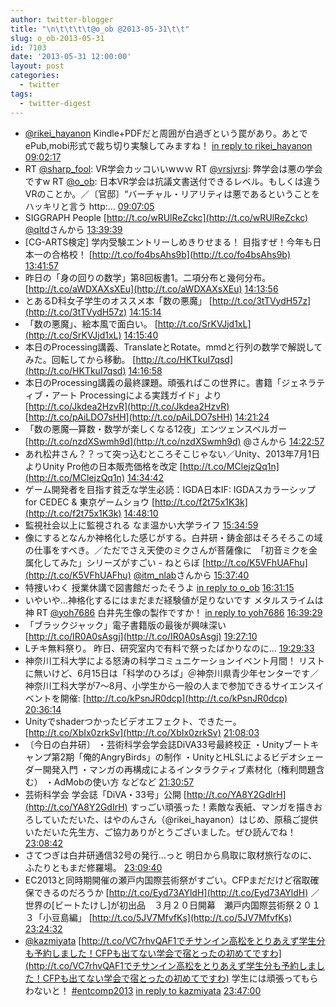 ```yaml
---
author: twitter-blogger
title: "\n\t\t\t\t@o_ob @2013-05-31\t\t"
slug: o_ob-2013-05-31
id: 7103
date: '2013-05-31 12:00:00'
layout: post
categories:
  - twitter
tags:
  - twitter-digest
---
```


*   [@rikei_hayanon](http://twitter.com/rikei_hayanon) Kindle+PDFだと周囲が白過ぎという罠があり。あとでePub,mobi形式で裁ち切り実験してみますね！ [in reply to rikei_hayanon](http://twitter.com/rikei_hayanon/statuses/340108019163607042) [09:02:17](http://twitter.com/o_ob/statuses/340256884219072513)
*   RT [@sharp_fool](http://twitter.com/sharp_fool): VR学会カッコいいwｗｗ RT [@vrsjvrsj](http://twitter.com/vrsjvrsj): 弊学会は悪の学会ですw RT [@o_ob](http://twitter.com/o_ob): 日本VR学会は抗議文書送付できるレベル。もしくは違うVRのことか。／〔官邸〕“バーチャル・リアリティは悪であるということをハッキリと言う http:… [09:07:05](http://twitter.com/o_ob/statuses/340258089674620929)
*   SIGGRAPH People [http://t.co/wRUlReZckc](http://t.co/wRUlReZckc) [@qltd](http://twitter.com/qltd)さんから [13:39:39](http://twitter.com/o_ob/statuses/340326685700407296)
*   [CG-ARTS検定] 学内受験エントリーしめきりせまる！ 目指すぜ！今年も日本一の合格校！ [http://t.co/fo4bsAhs9b](http://t.co/fo4bsAhs9b) [13:41:57](http://twitter.com/o_ob/statuses/340327263583227905)
*   昨日の「身の回りの数学」第8回板書1。二項分布と幾何分布。 [http://t.co/aWDXAXsXEu](http://t.co/aWDXAXsXEu) [14:13:56](http://twitter.com/o_ob/statuses/340335314180644864)
*   とあるD科女子学生のオススメ本「数の悪魔」 [http://t.co/3tTVydH57z](http://t.co/3tTVydH57z) [14:15:14](http://twitter.com/o_ob/statuses/340335638240972800)
*   「数の悪魔」、絵本風で面白い。 [http://t.co/SrKVJjd1xL](http://t.co/SrKVJjd1xL) [14:15:40](http://twitter.com/o_ob/statuses/340335747070586880)
*   本日のProcessing講義、TranslateとRotate。mmdと行列の数学で解説してみた。回転してから移動。 [http://t.co/HKTkuI7qsd](http://t.co/HKTkuI7qsd) [14:16:58](http://twitter.com/o_ob/statuses/340336076734492672)
*   本日のProcessing講義の最終課題。頑張ればこの世界に。書籍「ジェネラティブ・アート Processingによる実践ガイド」より [http://t.co/Jkdea2HzvR](http://t.co/Jkdea2HzvR) [http://t.co/pAiLDO7sHH](http://t.co/pAiLDO7sHH) [14:21:24](http://twitter.com/o_ob/statuses/340337191358197760)
*   「数の悪魔―算数・数学が楽しくなる12夜」エンツェンスベルガー [http://t.co/nzdXSwmh9d](http://t.co/nzdXSwmh9d) @さんから [14:22:57](http://twitter.com/o_ob/statuses/340337584238649344)
*   あれ松井さん？？って突っ込むところそこじゃない／Unity、2013年7月1日よりUnity Pro他の日本販売価格を改定 [http://t.co/MClejzQq1n](http://t.co/MClejzQq1n) [14:34:42](http://twitter.com/o_ob/statuses/340340539939504129)
*   ゲーム開発者を目指す貧乏な学生必読：IGDA日本IF: IGDAスカラーシップ for CEDEC & 東京ゲームショウ [http://t.co/f2t75x1K3k](http://t.co/f2t75x1K3k) [14:48:10](http://twitter.com/o_ob/statuses/340343930321256448)
*   監視社会以上に監視される なま温かい大学ライフ [15:34:59](http://twitter.com/o_ob/statuses/340355710367981570)
*   像にするとなんか神格化した感じがする。白井研・鋳金部はそろそろこの域の仕事をすべき。／ただでさえ天使のミクさんが菩薩像に　「初音ミクを金属化してみた」シリーズがすごい - ねとらぼ [http://t.co/K5VFhUAFhu](http://t.co/K5VFhUAFhu) [@itm_nlab](http://twitter.com/itm_nlab)さんから [15:37:40](http://twitter.com/o_ob/statuses/340356387467042816)
*   特捜いわく 授業休講で図書館だったそうよ [in reply to o_ob](http://twitter.com/o_ob/statuses/340354477557182464) [16:31:15](http://twitter.com/o_ob/statuses/340369870443118592)
*   いやいや…神格化するにはまだまだ経験値が足りないです メタルスライムは神 RT [@yoh7686](http://twitter.com/yoh7686) 白井先生像の製作ですか！ [in reply to yoh7686](http://twitter.com/yoh7686/statuses/340364814373224452) [16:39:29](http://twitter.com/o_ob/statuses/340371940286005250)
*   「ブラックジャック」電子書籍版の最後が興味深い [http://t.co/IR0A0sAsgj](http://t.co/IR0A0sAsgj) [19:27:10](http://twitter.com/o_ob/statuses/340414142185869314)
*   Lチキ無料祭り。 昨日、研究室内で有料で祭ったばかりなのに... [19:29:33](http://twitter.com/o_ob/statuses/340414742126530560)
*   神奈川工科大学による怒涛の科学コミュニケーションイベント月間！ リストに無いけど、6月15日は「科学のひろば」＠神奈川県青少年センターです／神奈川工科大学が7～8月、小学生から一般の人まで参加できるサイエンスイベントを開催: [http://t.co/kPsnJR0dcp](http://t.co/kPsnJR0dcp) [20:36:14](http://twitter.com/o_ob/statuses/340431521838161920)
*   Unityでshaderつかったビデオエフェクト、できたー。 [http://t.co/XbIx0zrkSv](http://t.co/XbIx0zrkSv) [21:08:03](http://twitter.com/o_ob/statuses/340439527766233088)
*   〔今日の白井研〕 ・芸術科学会学会誌DiVA33号最終校正 ・Unityブートキャンプ第2期「俺的AngryBirds」の制作 ・UnityとHLSLによるビデオシェーダー開発入門 ・マンガの再構成によるインタラクティブ素材化（権利問題含む） ・AdMobの使い方 などなど [21:30:57](http://twitter.com/o_ob/statuses/340445290496675841)
*   芸術科学会 学会誌「DiVA・33号」公開 [http://t.co/YA8Y2GdIrH](http://t.co/YA8Y2GdIrH) すっごい頑張った！素敵な表紙、マンガを描きおろしていただいた、はやのんさん（@rikei_hayanon）はじめ、原稿ご提供いただいた先生方、ご協力ありがとうございました。ぜひ読んでね！ [23:08:42](http://twitter.com/o_ob/statuses/340469893461864448)
*   さてつぎは白井研通信32号の発行…っと 明日から鳥取に取材旅行なのに、ふたりともまだ修羅場。 [23:09:40](http://twitter.com/o_ob/statuses/340470137188659200)
*   EC2013と同時期開催の瀬戸内国際芸術祭がすごい。CFPまだだけど宿取確保できるのだろうか [http://t.co/Eyd73AYldH](http://t.co/Eyd73AYldH) ／世界の[ビートたけし]が初出品　３月２０日開幕　瀬戸内国際芸術祭２０１３「小豆島編」 [http://t.co/5JV7MfvfKs](http://t.co/5JV7MfvfKs) [23:24:32](http://twitter.com/o_ob/statuses/340473876033183744)
*   [@kazmiyata](http://twitter.com/kazmiyata) [http://t.co/VC7rhvQAF1でチサンイン高松をとりあえず学生分も予約しました！CFPも出てない学会で宿とったの初めてですわ](http://t.co/VC7rhvQAF1でチサンイン高松をとりあえず学生分も予約しました！CFPも出てない学会で宿とったの初めてですわ) 学生には頑張ってもらわないと！ [#entcomp2013](http://search.twitter.com/search?q=%23entcomp2013) [in reply to kazmiyata](http://twitter.com/kazmiyata/statuses/340476819167916032) [23:47:00](http://twitter.com/o_ob/statuses/340479528868655104)